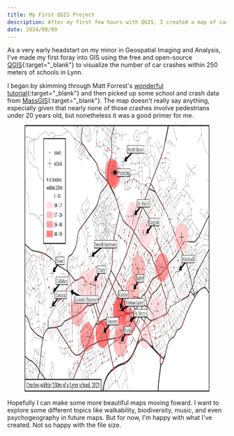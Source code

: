 ```yaml
---
title: My First QGIS Project
description: After my first few hours with QGIS, I created a map of car crashes within 250 meters of a school in Lynn.
date: 2024/08/09
---
```

<span class="dc">A</span>s a very early headstart on my minor in Geospatial Imaging and Analysis, I've made my first foray into GIS using the free and open-source [QGIS](https://www.qgis.org/){:target="_blank"} to visualize the number of car crashes within 250 meters of schools in Lynn.

I began by skimming through Matt Forrest's [wonderful tutorial](https://www.youtube.com/watch?v=SovdBaus7pM){:target="_blank"} and then picked up some school and crash data from [MassGIS](https://www.mass.gov/orgs/massgis-bureau-of-geographic-information){:target="_blank"}. The map doesn't really say anything, especially given that nearly none of those crashes involve pedestrians under 20 years old, but nonetheless it was a good primer for me.

<figure class="bigimg"><img src="assets/schoolcrashmap.jpg" width="864" height="610.983"></figure>

Hopefully I can make some more beautiful maps moving foward. I want to explore some different topics like walkability, biodiversity, music, and even psychogeography in future maps. But for now, I'm happy with what I've created. Not so happy with the file size.
